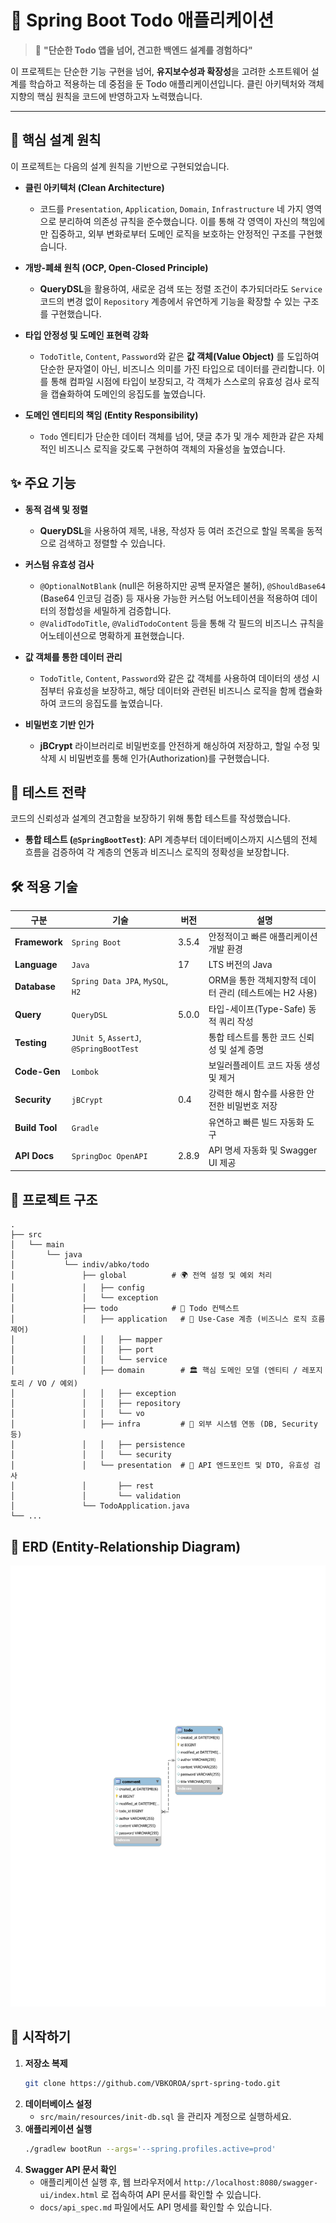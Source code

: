# 🚀 Spring Boot Todo 애플리케이션

> 💬 **"단순한 Todo 앱을 넘어, 견고한 백엔드 설계를 경험하다"**

이 프로젝트는 단순한 기능 구현을 넘어, **유지보수성과 확장성**을 고려한 소프트웨어 설계를 학습하고 적용하는 데 중점을 둔 Todo 애플리케이션입니다. 클린 아키텍처와 객체지향의 핵심 원칙을 코드에 반영하고자 노력했습니다.

---

## 🎯 핵심 설계 원칙

이 프로젝트는 다음의 설계 원칙을 기반으로 구현되었습니다.

- **클린 아키텍처 (Clean Architecture)**
    - 코드를 `Presentation`, `Application`, `Domain`, `Infrastructure` 네 가지 영역으로 분리하여 의존성 규칙을 준수했습니다. 이를 통해 각 영역이 자신의 책임에만 집중하고, 외부 변화로부터 도메인 로직을 보호하는 안정적인 구조를 구현했습니다.

- **개방-폐쇄 원칙 (OCP, Open-Closed Principle)**
    - **QueryDSL**을 활용하여, 새로운 검색 또는 정렬 조건이 추가되더라도 `Service` 코드의 변경 없이 `Repository` 계층에서 유연하게 기능을 확장할 수 있는 구조를 구현했습니다.

- **타입 안정성 및 도메인 표현력 강화**
    - `TodoTitle`, `Content`, `Password`와 같은 **값 객체(Value Object)** 를 도입하여 단순한 문자열이 아닌, 비즈니스 의미를 가진 타입으로 데이터를 관리합니다. 이를 통해 컴파일 시점에 타입이 보장되고, 각 객체가 스스로의 유효성 검사 로직을 캡슐화하여 도메인의 응집도를 높였습니다.

- **도메인 엔티티의 책임 (Entity Responsibility)**
    - `Todo` 엔티티가 단순한 데이터 객체를 넘어, 댓글 추가 및 개수 제한과 같은 자체적인 비즈니스 로직을 갖도록 구현하여 객체의 자율성을 높였습니다.

## ✨ 주요 기능

- **동적 검색 및 정렬**
    - **QueryDSL**을 사용하여 제목, 내용, 작성자 등 여러 조건으로 할일 목록을 동적으로 검색하고 정렬할 수 있습니다.

- **커스텀 유효성 검사**
    - `@OptionalNotBlank` (null은 허용하지만 공백 문자열은 불허), `@ShouldBase64` (Base64 인코딩 검증) 등 재사용 가능한 커스텀 어노테이션을 적용하여 데이터의 정합성을 세밀하게 검증합니다.
    - `@ValidTodoTitle`, `@ValidTodoContent` 등을 통해 각 필드의 비즈니스 규칙을 어노테이션으로 명확하게 표현했습니다.

- **값 객체를 통한 데이터 관리**
    - `TodoTitle`, `Content`, `Password`와 같은 값 객체를 사용하여 데이터의 생성 시점부터 유효성을 보장하고, 해당 데이터와 관련된 비즈니스 로직을 함께 캡슐화하여 코드의 응집도를 높였습니다.

- **비밀번호 기반 인가**
    - **jBCrypt** 라이브러리로 비밀번호를 안전하게 해싱하여 저장하고, 할일 수정 및 삭제 시 비밀번호를 통해 인가(Authorization)를 구현했습니다.

## 🔬 테스트 전략

코드의 신뢰성과 설계의 견고함을 보장하기 위해 통합 테스트를 작성했습니다.

- **통합 테스트 (`@SpringBootTest`)**: API 계층부터 데이터베이스까지 시스템의 전체 흐름을 검증하여 각 계층의 연동과 비즈니스 로직의 정확성을 보장합니다.

## 🛠️ 적용 기술

| 구분 | 기술 | 버전 | 설명 |
|---|---|---|---|
| **Framework** | `Spring Boot` | 3.5.4 | 안정적이고 빠른 애플리케이션 개발 환경 |
| **Language** | `Java` | 17 | LTS 버전의 Java |
| **Database** | `Spring Data JPA`, `MySQL`, `H2` | | ORM을 통한 객체지향적 데이터 관리 (테스트에는 H2 사용) |
| **Query** | `QueryDSL` | 5.0.0 | 타입-세이프(Type-Safe) 동적 쿼리 작성 |
| **Testing** | `JUnit 5`, `AssertJ`, `@SpringBootTest` | | 통합 테스트를 통한 코드 신뢰성 및 설계 증명 |
| **Code-Gen** | `Lombok` | | 보일러플레이트 코드 자동 생성 및 제거 |
| **Security** | `jBCrypt` | 0.4 | 강력한 해시 함수를 사용한 안전한 비밀번호 저장 |
| **Build Tool** | `Gradle` | | 유연하고 빠른 빌드 자동화 도구 |
| **API Docs** | `SpringDoc OpenAPI` | 2.8.9 | API 명세 자동화 및 Swagger UI 제공 |

## 📁 프로젝트 구조

```
.
├── src
│   └── main
│       └── java
│           └── indiv/abko/todo
│               ├── global          # 🌍 전역 설정 및 예외 처리
│               │   ├── config
│               │   └── exception
│               ├── todo            # 📝 Todo 컨텍스트
│               │   ├── application   # 🧠 Use-Case 계층 (비즈니스 로직 흐름 제어)
│               │   │   ├── mapper
│               │   │   ├── port
│               │   │   └── service
│               │   ├── domain        # 🏛️ 핵심 도메인 모델 (엔티티 / 레포지토리 / VO / 예외)
│               │   │   ├── exception
│               │   │   ├── repository
│               │   │   └── vo
│               │   ├── infra         # 💾 외부 시스템 연동 (DB, Security 등)
│               │   │   ├── persistence
│               │   │   └── security
│               │   └── presentation  # 📡 API 엔드포인트 및 DTO, 유효성 검사
│               │       ├── rest
│               │       └── validation
│               └── TodoApplication.java
└── ...
```

## 💾 ERD (Entity-Relationship Diagram)

![ERD](./docs/ERD.svg)

## 🚀 시작하기

1.  **저장소 복제**
    ```bash
    git clone https://github.com/VBKOROA/sprt-spring-todo.git
    ```
2.  **데이터베이스 설정**
    - `src/main/resources/init-db.sql` 을 관리자 계정으로 실행하세요.
3.  **애플리케이션 실행**
    ```bash
    ./gradlew bootRun --args='--spring.profiles.active=prod'
    ```
4.  **Swagger API 문서 확인**
    - 애플리케이션 실행 후, 웹 브라우저에서 `http://localhost:8080/swagger-ui/index.html` 로 접속하여 API 문서를 확인할 수 있습니다.
    - `docs/api_spec.md` 파일에서도 API 명세를 확인할 수 있습니다.
